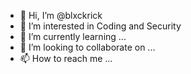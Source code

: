 - 👋 Hi, I’m @blxckrick
- 👀 I’m interested in Coding and Security 
- 🌱 I’m currently learning ...
- 💞️ I’m looking to collaborate on ...
- 📫 How to reach me ...

<!---
blxckrick/blxckrick is a ✨ special ✨ repository because its `README.md` (this file) appears on your GitHub profile.
You can click the Preview link to take a look at your changes.
--->
